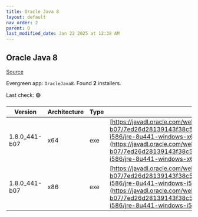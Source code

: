 ```yaml
---
title: Oracle Java 8
layout: default
nav_order: 2
parent: O
last_modified_date: Jan 22 2025 at 12:38 AM
---
```


## Oracle Java 8

[Source](https://www.java.com)

Evergreen app: `OracleJava8`. Found **2** installers.

Last check: 🟢

| Version       | Architecture | Type | URI                                                                                                                                                                                                                                                                                    |
| ------------- | ------------ | ---- | -------------------------------------------------------------------------------------------------------------------------------------------------------------------------------------------------------------------------------------------------------------------------------------- |
| 1.8.0_441-b07 | x64          | exe  | [https://javadl.oracle.com/webapps/download/GetFile/1.8.0_441-b07/7ed26d28139143f38c58992680c214a5/windows-i586/jre-8u441-windows-x64.exe](https://javadl.oracle.com/webapps/download/GetFile/1.8.0_441-b07/7ed26d28139143f38c58992680c214a5/windows-i586/jre-8u441-windows-x64.exe)   |
| 1.8.0_441-b07 | x86          | exe  | [https://javadl.oracle.com/webapps/download/GetFile/1.8.0_441-b07/7ed26d28139143f38c58992680c214a5/windows-i586/jre-8u441-windows-i586.exe](https://javadl.oracle.com/webapps/download/GetFile/1.8.0_441-b07/7ed26d28139143f38c58992680c214a5/windows-i586/jre-8u441-windows-i586.exe) |
